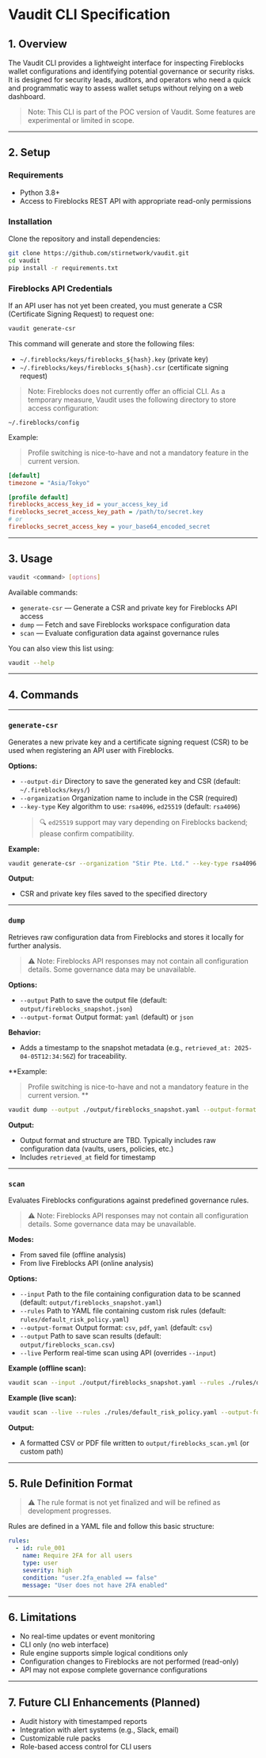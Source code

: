 # Vaudit CLI Specification

## 1. Overview

The Vaudit CLI provides a lightweight interface for inspecting Fireblocks wallet configurations and identifying potential governance or security risks. It is designed for security leads, auditors, and operators who need a quick and programmatic way to assess wallet setups without relying on a web dashboard.

> Note: This CLI is part of the POC version of Vaudit. Some features are experimental or limited in scope.

---

## 2. Setup

### Requirements
- Python 3.8+
- Access to Fireblocks REST API with appropriate read-only permissions

### Installation
Clone the repository and install dependencies:

```bash
git clone https://github.com/stirnetwork/vaudit.git
cd vaudit
pip install -r requirements.txt
```

### Fireblocks API Credentials

If an API user has not yet been created, you must generate a CSR (Certificate Signing Request) to request one:

```bash
vaudit generate-csr
```

This command will generate and store the following files:

- `~/.fireblocks/keys/fireblocks_${hash}.key` (private key)  
- `~/.fireblocks/keys/fireblocks_${hash}.csr` (certificate signing request)

> Note: Fireblocks does not currently offer an official CLI. As a temporary measure, Vaudit uses the following directory to store access configuration:

```
~/.fireblocks/config
```

Example:

> Profile switching is nice-to-have and not a mandatory feature in the current version.


```ini
[default]
timezone = "Asia/Tokyo"

[profile default]
fireblocks_access_key_id = your_access_key_id
fireblocks_secret_access_key_path = /path/to/secret.key
# or
fireblocks_secret_access_key = your_base64_encoded_secret
```

---

## 3. Usage

```bash
vaudit <command> [options]
```

Available commands:

- `generate-csr` — Generate a CSR and private key for Fireblocks API access  
- `dump` — Fetch and save Fireblocks workspace configuration data  
- `scan` — Evaluate configuration data against governance rules

You can also view this list using:

```bash
vaudit --help
```

---

## 4. Commands

---

### `generate-csr`

Generates a new private key and a certificate signing request (CSR) to be used when registering an API user with Fireblocks.

**Options:**
- `--output-dir` Directory to save the generated key and CSR (default: `~/.fireblocks/keys/`)  
- `--organization` Organization name to include in the CSR (required)  
- `--key-type` Key algorithm to use: `rsa4096`, `ed25519` (default: `rsa4096`)  
  > 🔍 `ed25519` support may vary depending on Fireblocks backend; please confirm compatibility.

**Example:**
```bash
vaudit generate-csr --organization "Stir Pte. Ltd." --key-type rsa4096
```

**Output:**
- CSR and private key files saved to the specified directory


---

### `dump`

Retrieves raw configuration data from Fireblocks and stores it locally for further analysis.

> ⚠️ Note: Fireblocks API responses may not contain all configuration details. Some governance data may be unavailable.

**Options:**
- `--output` Path to save the output file (default: `output/fireblocks_snapshot.json`)  
- `--output-format` Output format: `yaml` (default) or `json`

**Behavior:**
- Adds a timestamp to the snapshot metadata (e.g., `retrieved_at: 2025-04-05T12:34:56Z`) for traceability.

**Example:

> Profile switching is nice-to-have and not a mandatory feature in the current version.
**
```bash
vaudit dump --output ./output/fireblocks_snapshot.yaml --output-format yaml
```

**Output:**
- Output format and structure are TBD. Typically includes raw configuration data (vaults, users, policies, etc.)
- Includes `retrieved_at` field for timestamp

---

### `scan`

Evaluates Fireblocks configurations against predefined governance rules.

> ⚠️ Note: Fireblocks API responses may not contain all configuration details. Some governance data may be unavailable.

**Modes:**
- From saved file (offline analysis)  
- From live Fireblocks API (online analysis)

**Options:**
- `--input` Path to the file containing configuration data to be scanned (default: `output/fireblocks_snapshot.yaml`)  
- `--rules` Path to YAML file containing custom risk rules (default: `rules/default_risk_policy.yaml`)  
- `--output-format` Output format: `csv`, `pdf`, `yaml` (default: `csv`)  
- `--output` Path to save scan results (default: `output/fireblocks_scan.csv`)  
- `--live` Perform real-time scan using API (overrides `--input`)

**Example (offline scan):**
```bash
vaudit scan --input ./output/fireblocks_snapshot.yaml --rules ./rules/default_risk_policy.yaml --output-format pdf --output ./output/scan_result.pdf
```

**Example (live scan):**
```bash
vaudit scan --live --rules ./rules/default_risk_policy.yaml --output-format csv
```

**Output:**
- A formatted CSV or PDF file written to `output/fireblocks_scan.yml` (or custom path)

---

## 5. Rule Definition Format

> ⚠️ The rule format is not yet finalized and will be refined as development progresses.

Rules are defined in a YAML file and follow this basic structure:

```yaml
rules:
  - id: rule_001
    name: Require 2FA for all users
    type: user
    severity: high
    condition: "user.2fa_enabled == false"
    message: "User does not have 2FA enabled"
```

---

## 6. Limitations

- No real-time updates or event monitoring  
- CLI only (no web interface)  
- Rule engine supports simple logical conditions only  
- Configuration changes to Fireblocks are not performed (read-only)  
- API may not expose complete governance configurations

---

## 7. Future CLI Enhancements (Planned)

- Audit history with timestamped reports  
- Integration with alert systems (e.g., Slack, email)  
- Customizable rule packs  
- Role-based access control for CLI users
